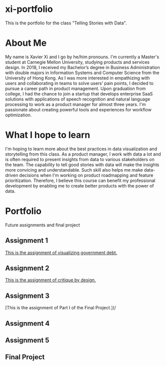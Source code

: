 # xi-portfolio
This is the portfolio for the class "Telling Stories with Data".


# About Me
My name is Xavier Xi and I go by he/him pronouns. I'm currently a Master's student at Carnegie Mellon University, studying products and services design. In 2018, I received my Bachelor’s degree in Business Administration with double majors in Information Systems and Computer Science from the University of Hong Kong. As I was more interested in empathizing with users and collaborating in teams to solve users’ pain points, I decided to pursue a career path in product management. Upon graduation from college, I had the chance to join a startup that develops enterprise SaaS solutions with applications of speech recognition and natural language processing to work as a product manager for almost three years. I'm passionate about creating powerful tools and experiences for workflow optimization.


# What I hope to learn
I'm hoping to learn more about the best practices in data visualization and storytelling from this class. As a product manager, I work with data a lot and is often required to present insights from data to various stakeholders on the team. The capability to tell good stories with data will make the insights more convicing and understandable. Such skill also helps me make data-driven decisions when I'm working on product roadmapping and feature prioritization. Therefore, I believe this course can benefit my professional development by enabling me to create better products with the power of data.


# Portfolio
Future assignments and final project

## Assignment 1
[This is the assignment of visualizing government debt.](/dataviz.md)

## Assignment 2
[This is the assignment of critique by design.](/critique-by-design.md)


## Assignment 3
[This is the assignment of Part I of the Final Project.](/

## Assignment 4
## Assignment 5
## Final Project

